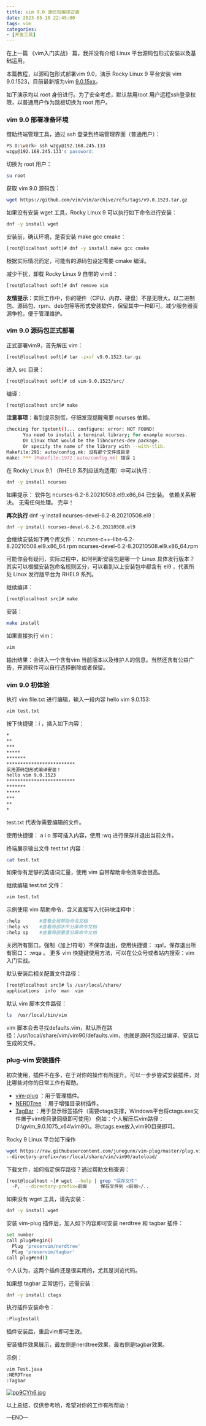 ```yaml
---
title: vim 9.0 源码包编译安装
date: 2023-05-10 22:45:00
tags: vim
categories:
- [开发工具]	
---
```


在上一篇 《vim入门实战》 篇，我并没有介绍 Linux 平台源码包形式安装以及基础运用。 

本篇教程，以源码包形式部署vim 9.0，演示 Rocky Linux 9 平台安装 vim 9.0.1523，目前最新版为vim [9.0.15xx](https://github.com/vim/vim/tags)。

如下演示均以 root 身份进行。为了安全考虑，默认禁用root 用户远程ssh登录权限，以普通用户作为跳板切换为 root 用户。


<!-- more -->

### vim 9.0 部署准备环境

借助终端管理工具，通过 ssh 登录到终端管理界面（普通用户）：

```bash
PS D:\work> ssh wzgy@192.168.245.133           
wzgy@192.168.245.133's password:
```
切换为 root 用户：
```bash
su root
```


获取 vim 9.0 源码包：
```bash
wget https://github.com/vim/vim/archive/refs/tags/v9.0.1523.tar.gz
```
如果没有安装 wget 工具，Rocky Linux 9 可以执行如下命令进行安装：
```bash
dnf -y install wget
```


安装前，确认环境，是否安装 make gcc cmake：
```bash
[root@localhost soft]# dnf -y install make gcc cmake
```
根据实际情况而定，可能有的源码包设定需要 cmake 编译。



减少干扰，卸载 Rocky Linux 9 自带的 vim8：

```bash
[root@localhost soft]# dnf remove vim
```
**友情提示**：实际工作中，你的硬件（CPU、内存、硬盘）不是无限大。以二进制包、源码包、rpm、deb包等等形式安装软件，保留其中一种即可。减少服务器资源争抢，便于管理维护。



### vim 9.0  源码包正式部署

正式部署vim9，首先解压 vim：

```bash
[root@localhost soft]# tar -zxvf v9.0.1523.tar.gz
```

进入 src 目录：
```bash
[root@localhost soft]# cd vim-9.0.1523/src/
```

编译：
```bash
[root@localhost src]# make
```



**注意事项**：看到提示别慌，仔细发现提醒需要  ncurses 依赖。

```bash
checking for tgetent()... configure: error: NOT FOUND!
      You need to install a terminal library; for example ncurses.
      On Linux that would be the libncurses-dev package.
      Or specify the name of the library with --with-tlib.
Makefile:291: auto/config.mk: 没有那个文件或目录
make: *** [Makefile:1972：auto/config.mk] 错误 1
```



在 Rocky Linux 9.1 （RHEL9 系列应该均适用）中可以执行：

```bash
dnf -y install ncurses
```

如果提示：
软件包 ncurses-6.2-8.20210508.el9.x86_64 已安装。
依赖关系解决。
无需任何处理。
完毕！



**再次执行** dnf -y install ncurses-devel-6.2-8.20210508.el9：

```bash
dnf -y install ncurses-devel-6.2-8.20210508.el9
```

会继续安装如下两个库文件：
ncurses-c++-libs-6.2-8.20210508.el9.x86_64.rpm
ncurses-devel-6.2-8.20210508.el9.x86_64.rpm

可能你会有疑问，实际过程中，如何判断安装包是哪一个 Linux 具体发行版本？其实可以根据安装包命名规则区分，可以看到以上安装包中都含有 el9 ，代表所处 Linux 发行版平台为 RHEL9 系列。



继续编译：

```bash
[root@localhost src]# make
```

安装：
```bash
make install
```

如果直接执行 vim：
```bash
vim
```
输出结果：会进入一个含有vim 当前版本以及维护人的信息。当然还含有公益广告，开源软件可以自行选择删除或者保留。



### vim 9.0 初体验


执行 vim file.txt 进行编辑，输入一段内容 hello vim 9.0.153: 
```bash
vim test.txt
```
按下快捷键：i ，插入如下内容：

```bash
*
**
***
*****
*******
*************************
采用源码包形式编译安装！  
hello vim 9.0.1523      
*************************
*******
*****
***
**
*
```

test.txt 代表你需要编辑的文件。

使用快捷键： a i o 即可插入内容，使用 :wq 进行保存并退出当前文件。



终端展示输出文件 test.txt 内容：

```bash
cat test.txt
```



如果你有足够的英语词汇量，使用 vim 自带帮助命令效率会很高。



继续编辑 test.txt 文件：

```bash
vim test.txt
```
示例使用 vim 帮助命令，含义直接写入代码块注释中：
```bash
:help  		#查看全局帮助命令文档
:help vs 	#查看局部水平分屏命令文档
:help sp 	#查看局部垂直分屏命令文档
```
关闭所有窗口，强制（加上!符号）不保存退出，使用快捷键： :qa!，保存退出所有窗口： :wqa 。
更多 vim 快捷键使用方法，可以在公众号或者站内搜索：vim入门实战。



默认安装后相关配置文件路径：

```bash
[root@localhost src]# ls /usr/local/share/
applications  info  man  vim
```

默认 vim 脚本文件路径：
```bash
ls  /usr/local/bin/vim
```
vim 脚本会去寻找defaults.vim，默认所在路径：/usr/local/share/vim/vim90/defaults.vim，也就是源码包经过编译、安装后生成的文件。


### plug-vim 安装插件

初次使用，插件不在多，在于对你的操作有所提升。可以一步步尝试安装插件，对比哪些对你的日常工作有帮助。


- [vim-plug](https://github.com/junegunn/vim-plug) ：用于管理插件。
- [NERDTree](https://github.com/preservim/nerdtree) ：用于增强目录树插件。
- [TagBar](https://github.com/preservim/tagbar) ：用于显示标签插件（需要ctags支撑，Windows平台将ctags.exe文件置于vim根目录同级即可使用）
例如：个人解压后vim路径：D:\gvim_9.0.1075_x64\vim90\，将ctags.exe放入vim90目录即可。

Rocky 9 Linux 平台如下操作
```bash
wget https://raw.githubusercontent.com/junegunn/vim-plug/master/plug.vim 
--directory-prefix=/usr/local/share/vim/vim90/autoload/
```

下载文件，如何指定保存路径？通过帮助文档查询：
```bash
[root@localhost ~]# wget --help | grep "保存文件"
  -P,  --directory-prefix=前缀     保存文件到 <前缀>/..
```

如果没有 wget 工具，请先安装：
```bash
dnf -y install wget
```

安装 vim-plug 插件后，加入如下内容即可安装 nerdtree 和 tagbar 插件：
```bash
set number
call plug#begin()
  Plug 'preservim/nerdtree'
  Plug 'preservim/tagbar'
call plug#end()
```
个人认为，这两个插件还是很实用的，尤其是浏览代码。

如果想 tagbar 正常运行，还需安装：
```bash
dnf -y install ctags
```

执行插件安装命令： 
```bash
:PlugInstall
```
插件安装后，重启vim即可生效。



安装插件效果展示，最左侧是nerdtree效果，最右侧是tagbar效果。

示例：
```bash
vim Test.java
:NERDTree
:Tagbar
```
[![pp9CYh6.jpg](https://s1.ax1x.com/2023/02/26/pp9CYh6.jpg)](https://imgse.com/i/pp9CYh6)

以上总结，仅供参考哟，希望对你的工作有所帮助！

—END—